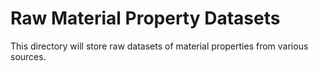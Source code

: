 # Raw Material Property Datasets
This directory will store raw datasets of material properties from various sources.
